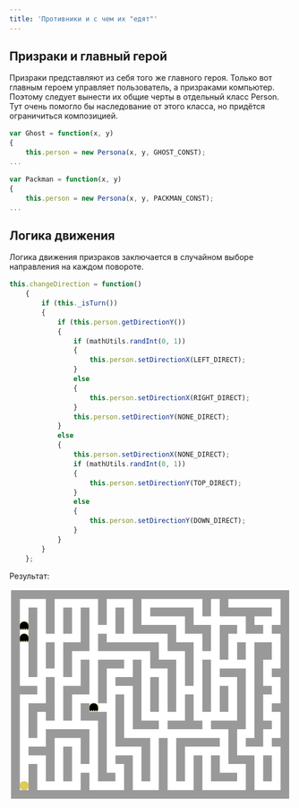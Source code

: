 ```yaml
---
title: 'Противники и с чем их "едят"'
---
```


## Призраки и главный герой

Призраки представляют из себя того же главного героя. Только вот главным героем управляет пользователь, а призраками компьютер. Поэтому следует вынести их общие черты в отдельный класс Person. Тут очень помогло бы наследование от этого класса, но придётся ограничиться композицией.

```js
var Ghost = function(x, y)
{
    this.person = new Persona(x, y, GHOST_CONST);
...
```

```js
var Packman = function(x, y)
{
    this.person = new Persona(x, y, PACKMAN_CONST);
...
```

## Логика движения

Логика движения призраков заключается в случайном выборе направления на каждом повороте.

```js
this.changeDirection = function()
    {
        if (this._isTurn())
        {
            if (this.person.getDirectionY())
            {
                if (mathUtils.randInt(0, 1))
                {
                    this.person.setDirectionX(LEFT_DIRECT);
                }
                else
                {
                    this.person.setDirectionX(RIGHT_DIRECT);
                }
                this.person.setDirectionY(NONE_DIRECT);
            }
            else
            {
                this.person.setDirectionX(NONE_DIRECT);
                if (mathUtils.randInt(0, 1))
                {
                    this.person.setDirectionY(TOP_DIRECT);
                }
                else
                {
                    this.person.setDirectionY(DOWN_DIRECT);
                }
            }
        }
    };
```

Результат:

![Скриншот](img\web-packman\web_packman-screenshot-4.png)
